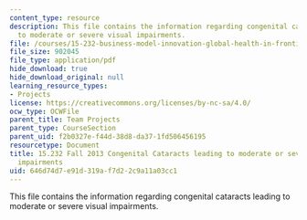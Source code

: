 ```yaml
---
content_type: resource
description: This file contains the information regarding congenital cataracts leading
  to moderate or severe visual impairments.
file: /courses/15-232-business-model-innovation-global-health-in-frontier-markets-fall-2013/646d74d7e91d319af7d22c9a11a03cc1_MIT15_232F13_a1_catarct_1.pdf
file_size: 902045
file_type: application/pdf
hide_download: true
hide_download_original: null
learning_resource_types:
- Projects
license: https://creativecommons.org/licenses/by-nc-sa/4.0/
ocw_type: OCWFile
parent_title: Team Projects
parent_type: CourseSection
parent_uid: f2b0327e-f44d-38d8-da37-1fd506456195
resourcetype: Document
title: 15.232 Fall 2013 Congenital Cataracts leading to moderate or severe visual
  impairments
uid: 646d74d7-e91d-319a-f7d2-2c9a11a03cc1
---
```

This file contains the information regarding congenital cataracts leading to moderate or severe visual impairments.